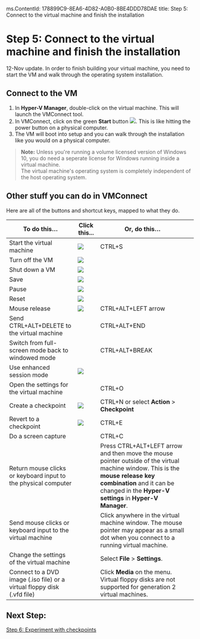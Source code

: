 ms.ContentId: 178899C9-8EA6-4D82-A0B0-8BE4DDD78DAE
title: Step 5: Connect to the virtual machine and finish the installation

# Step 5: Connect to the virtual machine and finish the installation 

12-Nov update. In order to finish building your virtual machine, you need to start the VM and walk through the operating system installation.

## Connect to the VM 

1. In **Hyper-V Manager**, double-click on the virtual machine. This will launch the VMConnect tool. 
2. In VMConnect, click on the green **Start** button ![](media/start.png). This is like hitting the power button on a physical computer.  
3. The VM will boot into setup and you can walk through the installation like you would on a physical computer.

> **Note:** Unless you're running a volume licensed version of Windows 10, you do need a seperate license for Windows running inside a virtual machine.  
  The virtual machine's operating system is completely independent of the host operating system.


## Other stuff you can do in VMConnect

Here are all of the buttons and shortcut keys, mapped to what they do.

| **To do this…** | Click this...| **Or, do this…** |	|
| ----- | ----- | ----- | ----- |
| Start the virtual machine | ![](media/start.png)	 | CTRL+S | 	|
| Turn off the VM | ![](media/turnoff.png) 	|   |	|
| Shut down a VM | ![](media/shutdown.png) 	|  |	|
| Save | ![](media/save.png) 	|  |	|
| Pause | ![](media/pause.png) 	|  |	|
| Reset | ![](media/reset.png) 	|  |	|
| Mouse release | ![](media/ctrlaltdel.png) 	 |CTRL+ALT+LEFT arrow |	|
| Send CTRL+ALT+DELETE to the virtual machine |  |CTRL+ALT+END |	|
| Switch from full-screen mode back to windowed mode |  | CTRL+ALT+BREAK | 	|
| Use enhanced session mode | ![](media/basic.png) 	|	| 	|
| Open the settings for the virtual machine |  | CTRL+O | 	|
| Create a checkpoint | ![](media/checkpoint.png) 	 | CTRL+N or select **Action** > **Checkpoint**| 	|
| Revert to a checkpoint | ![](media/revert.png)	 | CTRL+E | 	|
| Do a screen capture |  | CTRL+C | 	|
| Return mouse clicks or keyboard input to the physical computer |  |Press CTRL+ALT+LEFT arrow and then move the mouse pointer outside of the virtual machine window. This is the **mouse release key combination** and it can be changed in the **Hyper-V settings** in **Hyper-V Manager**. |	 |
| Send mouse clicks or keyboard input to the virtual machine |  |Click anywhere in the virtual machine window. The mouse pointer may appear as a small dot when you connect to a running virtual machine. |	|
| Change the settings of the virtual machine |  | Select **File** > **Settings**. | 	|
| Connect to a DVD image (.iso file) or a virtual floppy disk (.vfd file) |  | Click **Media** on the menu. Virtual floppy disks are not supported for generation 2 virtual machines.|	|



## Next Step:
[Step 6: Experiment with checkpoints](walkthrough_checkpoints.md)
